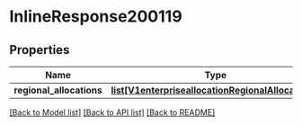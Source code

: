 # InlineResponse200119

## Properties
Name | Type | Description | Notes
------------ | ------------- | ------------- | -------------
**regional_allocations** | [**list[V1enterpriseallocationRegionalAllocations]**](V1enterpriseallocationRegionalAllocations.md) |  | [optional] 

[[Back to Model list]](../README.md#documentation-for-models) [[Back to API list]](../README.md#documentation-for-api-endpoints) [[Back to README]](../README.md)


